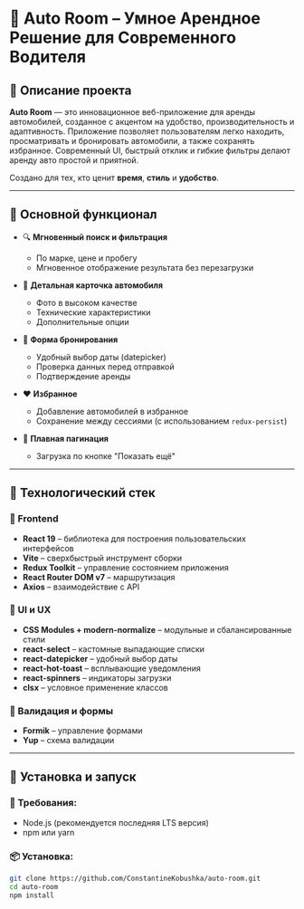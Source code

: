 # 🚗 Auto Room – Умное Арендное Решение для Современного Водителя

## 🔎 Описание проекта

**Auto Room** — это инновационное веб-приложение для аренды автомобилей, созданное с акцентом на удобство, производительность и адаптивность. Приложение позволяет пользователям легко находить, просматривать и бронировать автомобили, а также сохранять избранное. Современный UI, быстрый отклик и гибкие фильтры делают аренду авто простой и приятной.

Создано для тех, кто ценит **время**, **стиль** и **удобство**.

---

## 🌟 Основной функционал

- 🔍 **Мгновенный поиск и фильтрация**

  - По марке, цене и пробегу
  - Мгновенное отображение результата без перезагрузки

- 📄 **Детальная карточка автомобиля**

  - Фото в высоком качестве
  - Технические характеристики
  - Дополнительные опции

- 📅 **Форма бронирования**

  - Удобный выбор даты (datepicker)
  - Проверка данных перед отправкой
  - Подтверждение аренды

- ❤️ **Избранное**

  - Добавление автомобилей в избранное
  - Сохранение между сессиями (с использованием `redux-persist`)

- 🔁 **Плавная пагинация**
  - Загрузка по кнопке "Показать ещё"

---

## 🧰 Технологический стек

### 🔨 Frontend

- **React 19** – библиотека для построения пользовательских интерфейсов
- **Vite** – сверхбыстрый инструмент сборки
- **Redux Toolkit** – управление состоянием приложения
- **React Router DOM v7** – маршрутизация
- **Axios** – взаимодействие с API

### 🎨 UI и UX

- **CSS Modules + modern-normalize** – модульные и сбалансированные стили
- **react-select** – кастомные выпадающие списки
- **react-datepicker** – удобный выбор даты
- **react-hot-toast** – всплывающие уведомления
- **react-spinners** – индикаторы загрузки
- **clsx** – условное применение классов

### 🧪 Валидация и формы

- **Formik** – управление формами
- **Yup** – схема валидации

---

## 🚀 Установка и запуск

### 🔧 Требования:

- Node.js (рекомендуется последняя LTS версия)
- npm или yarn

### 📦 Установка:

```bash
git clone https://github.com/ConstantineKobushka/auto-room.git
cd auto-room
npm install
```
